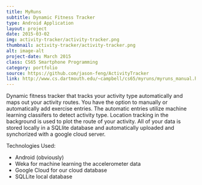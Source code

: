 ```yaml
---
title: MyRuns
subtitle: Dynamic Fitness Tracker
type: Android Application
layout: project
date: 2015-03-02
img: activity-tracker/activity-tracker.png
thumbnail: activity-tracker/activity-tracker.png
alt: image-alt
project-date: March 2015
class: CS65 Smartphone Programming
category: portfolio
source: https://github.com/jason-feng/ActivityTracker
link: http://www.cs.dartmouth.edu/~campbell/cs65/myruns/myruns_manual.html
---
```

Dynamic fitness tracker that tracks your activity type automatically and maps out your activity routes. You have the option to manually or automatically add exercise entries. The automatic entries utilize machine learning classifers to detect activity type. Location tracking in the background is used to plot the route of your activity. All of your data is stored locally in a SQLlite database and automatically uploaded and synchorized with a google cloud server.

Technologies Used:

* Android (obviously)
* Weka for machine learning the accelerometer data
* Google Cloud for our cloud database
* SQLLite local database